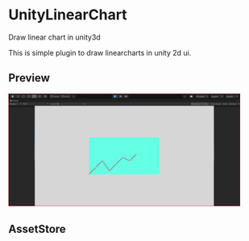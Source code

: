 # UnityLinearChart
Draw linear chart in unity3d

This is simple plugin to draw linearcharts in unity 2d ui.

## Preview
<img src="screenshot2.PNG" width="460" />

## AssetStore

